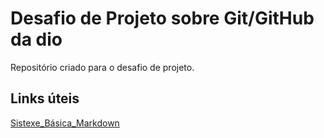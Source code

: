 # Desafio de Projeto sobre Git/GitHub da dio
Repositório criado para o desafio de projeto. 

## Links úteis
[Sistexe_Básica_Markdown](https://www.markdownguide.org/)
